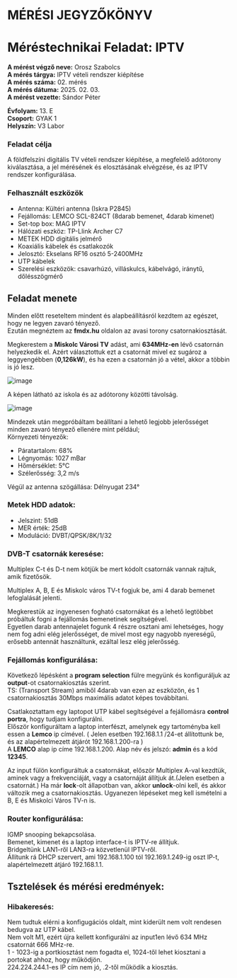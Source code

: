 # MÉRÉSI JEGYZŐKÖNYV   
# Méréstechnikai Feladat: IPTV     

**A mérést végző neve:** Orosz Szabolcs  
**A mérés tárgya:**  IPTV vételi rendszer kiépítése     
**A mérés száma:** 02. mérés    
**A mérés dátuma:** 2025. 02. 03.    
**A mérést vezette:** Sándor Péter    

**Évfolyam:** 13. E  
**Csoport:** GYAK 1   
**Helyszín:** V3 Labor  


### Feladat célja   
A földfelszíni digitális TV vételi rendszer kiépítése, a megfelelő adótorony kiválasztása, a jel mérésének és elosztásának elvégzése, és az IPTV rendszer konfigurálása.  

### Felhasznált eszközök  
- Antenna: Kültéri antenna (Iskra P2845) 
- Fejállomás: LEMCO SCL-824CT (8darab bemenet, 4darab kimenet)
- Set-top box: MAG IPTV  
- Hálózati eszköz: TP-Llink Archer C7
- METEK HDD digitális jelmérő
- Koaxiális kábelek és csatlakozók 
- Jelosztó: Ekselans RF16  osztó 5-2400MHz
- UTP kábelek
- Szerelési eszközök: csavarhúzó, villáskulcs, kábelvágó, iránytű, dőlésszögmérő

## Feladat menete  
Minden előtt reseteltem mindent és alapbeállításról kezdtem az egészet, hogy ne legyen zavaró tényező.  
Ezután megnéztem az **fmdx.hu** oldalon az avasi torony csatornakiosztását.   

Megkerestem a **Miskolc Városi TV** adást, ami **634MHz-en** lévő csatornán helyezkedik el. Azért választottuk ezt a csatornát mivel ez sugároz a leggyengébben (**0,126kW**), és ha ezen a csatornán jó a vétel, akkor a többin is jó lesz.  

![image](https://github.com/user-attachments/assets/201cb560-fc7d-4fd2-bc09-a4a3c71415aa)  
 
A képen látható az iskola és az adótorony közötti távolság.    

![image](https://github.com/user-attachments/assets/c292f11f-8834-4c62-890a-2fbab7d1e2d9)  


Mindezek után megpróbáltam beállítani a lehető legjobb jelerősséget minden zavaró tényező ellenére mint például;   
Környezeti tényezők:  

- Páratartalom:  68%
- Légnyomás: 1027 mBar 
- Hőmérséklet: 5°C 
- Szélerősség: 3,2 m/s

Végül az antenna szögállása: Délnyugat 234°  

### Metek HDD adatok:  
- Jelszint: 51dB
- MER érték: 25dB
- Moduláció: DVBT/QPSK/8K/1/32
  
### DVB-T csatornák keresése:  

Multiplex C-t és D-t nem kötjük be mert kódolt csatornák vannak rajtuk, amik fizetősök.   

Multiplex A, B, E és Miskolc város TV-t fogjuk be, ami 4 darab bemenet lefoglalását jelenti.  

Megkerestük az ingyenesen fogható csatornákat és a lehető legtöbbet próbáltuk fogni a fejállomás bemenetinek segítségével.  
Egyetlen darab antennajelet fogunk 4 részre osztani ami lehetséges, hogy nem fog adni elég jelerősséget, de mivel most egy nagyobb nyereségű, erősebb antennát használtunk, ezáltal lesz elég jelerősség.  

### Fejállomás konfigurálása:  

Következő lépésként a **program selection** fülre megyünk és konfiguráljuk  az **output**-ot csatornakiosztás szerint.  
TS: (Transport Stream) amiből 4darab van ezen az eszközön, és 1 csatornakiosztás 30Mbps maximális adatot képes továbbítani.  

Csatlakoztattam egy laptopot UTP kábel segítségével a fejállomásra **control portra**, hogy tudjam konfigurálni.   
Először konfiguráltam a laptop interfészt, amelynek egy tartoményba kell essen a **Lemco** ip címével. ( Jelen esetben 192.168.1.1 /24-et állítottunk be, és az alapértelmezett átjárót 192.168.1.200-ra )  
A **LEMCO** alap ip címe 192.168.1.200. Alap név és jelszó: **admin** és a kód **12345**.  

Az input fülön konfiguráltuk a csatornákat, először Multiplex A-val kezdtük, aminek vagy a frekvenciáját, vagy a csatornáját állítjuk át.(Jelen esetben a csatornát.) Ha már **lock**-olt állapotban van, akkor **unlock**-olni kell, és akkor változik meg a csatornakiosztás. Ugyanezen lépéseket meg kell ismételni a B, E és Miskolci Város TV-n is.  

### Router konfigurálása:  

IGMP snooping bekapcsolása.   
Bemenet, kimenet és a laptop interface-t is IPTV-re állítjuk.  
Bridgeltünk LAN1-ről LAN3-ra közvetlenül IPTV-ről.    
Állítunk rá DHCP szervert, ami 192.168.1.100 tól 192.169.1.249-ig oszt IP-t, alapértelmezett átjáró 192.168.1.1.    

## Tsztelések és mérési eredmények:  

### Hibakeresés:  
Nem tudtuk elérni a konfigugációs oldalt, mint kiderült nem volt rendesen bedugva az UTP kábel.   
Nem volt M1, ezért újra kellett konfigurálni az input1en lévő 634 MHz csatornát 666 MHz-re.   
1 - 1023-ig a portkiosztást nem fogadta el, 1024-től lehet kiosztani a portokat ahhoz, hogy működjön.  
224.224.244.1-es IP cím nem jó, .2-től működik a kiosztás.  


